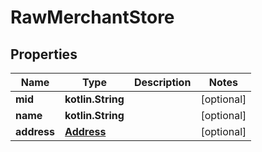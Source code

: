 
# RawMerchantStore

## Properties
Name | Type | Description | Notes
------------ | ------------- | ------------- | -------------
**mid** | **kotlin.String** |  |  [optional]
**name** | **kotlin.String** |  |  [optional]
**address** | [**Address**](Address.md) |  |  [optional]




